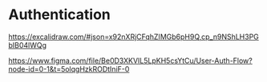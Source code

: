 
# Authentication

https://excalidraw.com/#json=x92nXRjCFqhZIMGb6pH9Q,cp_n9NShLH3PGbIB04lWQg

https://www.figma.com/file/Be0D3XKVIL5LpKH5csYtCu/User-Auth-Flow?node-id=0-1&t=5olqgHzkRODtIniF-0
